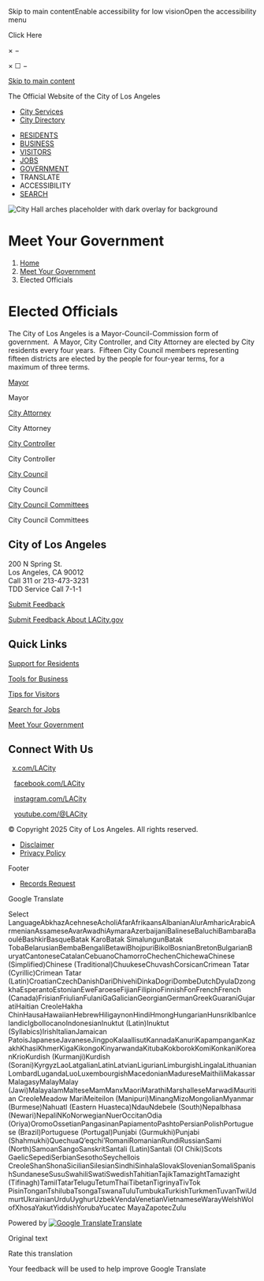 Skip to main contentEnable accessibility for low visionOpen the accessibility menu

Click Here

× −

× ☐ −

[Skip to main content](https://lacity.gov/government/elected-officials/)

The Official Website of the City of Los Angeles

- [City Services](https://lacity.gov/myla311 "Request popular City services from MyLA311")
- [City Directory](https://lacity.gov/directory "The City of LA's contact directory ")

<!--THE END-->

- [RESIDENTS](https://lacity.gov/residents)
- [BUSINESS](https://lacity.gov/business)
- [VISITORS](https://lacity.gov/visitors)
- [JOBS](https://lacity.gov/jobs)
- [GOVERNMENT](https://lacity.gov/government)
- TRANSLATE
- ACCESSIBILITY
- [SEARCH](https://lacity.gov/search)

![City Hall arches placeholder with dark overlay for background](https://lacity.gov/sites/g/files/wph2281/files/styles/small_hero_image_192_25_320x41_67_/public/2022-05/LACity22_Government_Tertiary_V03.jpg.webp?itok=Ebs1yS48)

# Meet Your Government

1. [Home](https://lacity.gov)
2. [Meet Your Government](https://lacity.gov/government)
3. Elected Officials

# Elected Officials

The City of Los Angeles is a Mayor-Council-Commission form of government.  A Mayor, City Controller, and City Attorney are elected by City residents every four years.  Fifteen City Council members representing fifteen districts are elected by the people for four-year terms, for a maximum of three terms.

[Mayor](https://lacity.gov/government/elected-officials/mayor)

Mayor

[City Attorney](https://lacity.gov/government/elected-officials/city-attorney)

City Attorney

[City Controller](https://lacity.gov/government/elected-officials/city-controller)

City Controller

[City Council](https://lacity.gov/government/elected-officials/city-council)

City Council

[City Council Committees](https://lacity.gov/government/elected-officials/city-council-committees)

City Council Committees

## City of Los Angeles

200 N Spring St.  
Los Angeles, CA 90012  
Call 311 or 213-473-3231  
TDD Service Call 7-1-1

[Submit Feedback](https://lacity.gov/submit-feedback)

[Submit Feedback About LACity.gov](https://forms.gle/zaBSVa2Q7n6WEn2B8)

## Quick Links

[Support for Residents](https://lacity.gov/residents)

[Tools for Business](https://lacity.gov/business)

[Tips for Visitors](https://lacity.gov/visitors)

[Search for Jobs](https://lacity.gov/jobs)

[Meet Your Government](https://lacity.gov/government)

## Connect With Us

  [x.com/LACity](https://x.com/lacity)

   [facebook.com/LACity](https://facebook.com/LACity)

   [instagram.com/LACity](https://instagram.com/LACity)

   [youtube.com/@LACity](https://www.youtube.com/@LACity)

© Copyright 2025 City of Los Angeles. All rights reserved.

- [Disclaimer](https://disclaimer.lacity.gov/disclaimer.htm)
- [Privacy Policy](https://disclaimer.lacity.gov/privacy.htm)

Footer

- [Records Request](https://lacity.gov/public-records-request)

Google Translate

Select LanguageAbkhazAcehneseAcholiAfarAfrikaansAlbanianAlurAmharicArabicArmenianAssameseAvarAwadhiAymaraAzerbaijaniBalineseBaluchiBambaraBaouléBashkirBasqueBatak KaroBatak SimalungunBatak TobaBelarusianBembaBengaliBetawiBhojpuriBikolBosnianBretonBulgarianBuryatCantoneseCatalanCebuanoChamorroChechenChichewaChinese (Simplified)Chinese (Traditional)ChuukeseChuvashCorsicanCrimean Tatar (Cyrillic)Crimean Tatar (Latin)CroatianCzechDanishDariDhivehiDinkaDogriDombeDutchDyulaDzongkhaEsperantoEstonianEweFaroeseFijianFilipinoFinnishFonFrenchFrench (Canada)FrisianFriulianFulaniGaGalicianGeorgianGermanGreekGuaraniGujaratiHaitian CreoleHakha ChinHausaHawaiianHebrewHiligaynonHindiHmongHungarianHunsrikIbanIcelandicIgboIlocanoIndonesianInuktut (Latin)Inuktut (Syllabics)IrishItalianJamaican PatoisJapaneseJavaneseJingpoKalaallisutKannadaKanuriKapampanganKazakhKhasiKhmerKigaKikongoKinyarwandaKitubaKokborokKomiKonkaniKoreanKrioKurdish (Kurmanji)Kurdish (Sorani)KyrgyzLaoLatgalianLatinLatvianLigurianLimburgishLingalaLithuanianLombardLugandaLuoLuxembourgishMacedonianMadureseMaithiliMakassarMalagasyMalayMalay (Jawi)MalayalamMalteseMamManxMaoriMarathiMarshalleseMarwadiMauritian CreoleMeadow MariMeiteilon (Manipuri)MinangMizoMongolianMyanmar (Burmese)Nahuatl (Eastern Huasteca)NdauNdebele (South)Nepalbhasa (Newari)NepaliNKoNorwegianNuerOccitanOdia (Oriya)OromoOssetianPangasinanPapiamentoPashtoPersianPolishPortuguese (Brazil)Portuguese (Portugal)Punjabi (Gurmukhi)Punjabi (Shahmukhi)QuechuaQʼeqchiʼRomaniRomanianRundiRussianSami (North)SamoanSangoSanskritSantali (Latin)Santali (Ol Chiki)Scots GaelicSepediSerbianSesothoSeychellois CreoleShanShonaSicilianSilesianSindhiSinhalaSlovakSlovenianSomaliSpanishSundaneseSusuSwahiliSwatiSwedishTahitianTajikTamazightTamazight (Tifinagh)TamilTatarTeluguTetumThaiTibetanTigrinyaTivTok PisinTonganTshilubaTsongaTswanaTuluTumbukaTurkishTurkmenTuvanTwiUdmurtUkrainianUrduUyghurUzbekVendaVenetianVietnameseWarayWelshWolofXhosaYakutYiddishYorubaYucatec MayaZapotecZulu

Powered by [![Google Translate](https://www.gstatic.com/images/branding/googlelogo/1x/googlelogo_color_42x16dp.png)Translate](https://translate.google.com)

Original text

Rate this translation

Your feedback will be used to help improve Google Translate